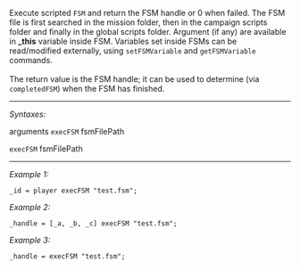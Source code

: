 Execute scripted `FSM` and return the FSM handle or 0 when failed. The FSM file is first searched in the mission folder, then in the campaign scripts folder and finally in the global scripts folder. Argument (if any) are available in **_this** variable inside FSM. Variables set inside FSMs can be read/modified externally, using `setFSMVariable` and `getFSMVariable` commands.<br>
<br>
The return value is the FSM handle; it can be used to determine (via `completedFSM`) when the FSM has finished.


---
*Syntaxes:*

arguments `execFSM` fsmFilePath

`execFSM` fsmFilePath

---
*Example 1:*

```sqf
_id = player execFSM "test.fsm";
```

*Example 2:*

```sqf
_handle = [_a, _b, _c] execFSM "test.fsm";
```

*Example 3:*

```sqf
_handle = execFSM "test.fsm";
```